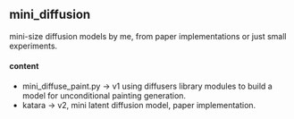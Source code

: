 ## mini_diffusion

mini-size diffusion models by me, from paper implementations or just small experiments.

#### content
- mini_diffuse_paint.py -> v1 using diffusers library modules to build a model for unconditional painting generation.
- katara -> v2, mini latent diffusion model, paper implementation.

